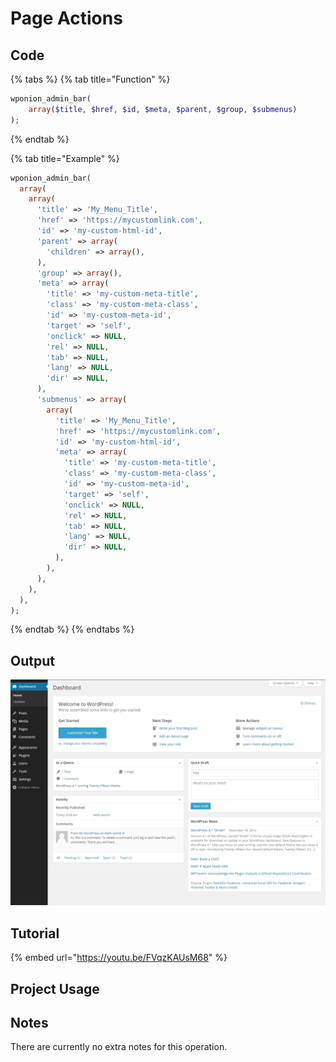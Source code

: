 # Page Actions

## Code

{% tabs %}
{% tab title="Function" %}
```php
wponion_admin_bar( 
    array($title, $href, $id, $meta, $parent, $group, $submenus)
);
```
{% endtab %}

{% tab title="Example" %}
```php
wponion_admin_bar(
  array(
    array(
      'title' => 'My_Menu_Title',
      'href' => 'https://mycustomlink.com',
      'id' => 'my-custom-html-id',
      'parent' => array(
        'children' => array(),
      ),
      'group' => array(),
      'meta' => array(
        'title' => 'my-custom-meta-title',
        'class' => 'my-custom-meta-class',
        'id' => 'my-custom-meta-id',
        'target' => 'self',
        'onclick' => NULL,
        'rel' => NULL,
        'tab' => NULL,
        'lang' => NULL,
        'dir' => NULL,
      ),
      'submenus' => array(
        array(
          'title' => 'My_Menu_Title',
          'href' => 'https://mycustomlink.com',
          'id' => 'my-custom-html-id',
          'meta' => array(
            'title' => 'my-custom-meta-title',
            'class' => 'my-custom-meta-class',
            'id' => 'my-custom-meta-id',
            'target' => 'self',
            'onclick' => NULL,
            'rel' => NULL,
            'tab' => NULL,
            'lang' => NULL,
            'dir' => NULL,
          ),
        ),
      ),
    ),
  ),
);
```
{% endtab %}
{% endtabs %}

## Output

![](../.gitbook/assets/image%20%289%29.png)

## Tutorial

{% embed url="https://youtu.be/FVqzKAUsM68" %}

## Project Usage



## Notes

There are currently no extra notes for this operation.

